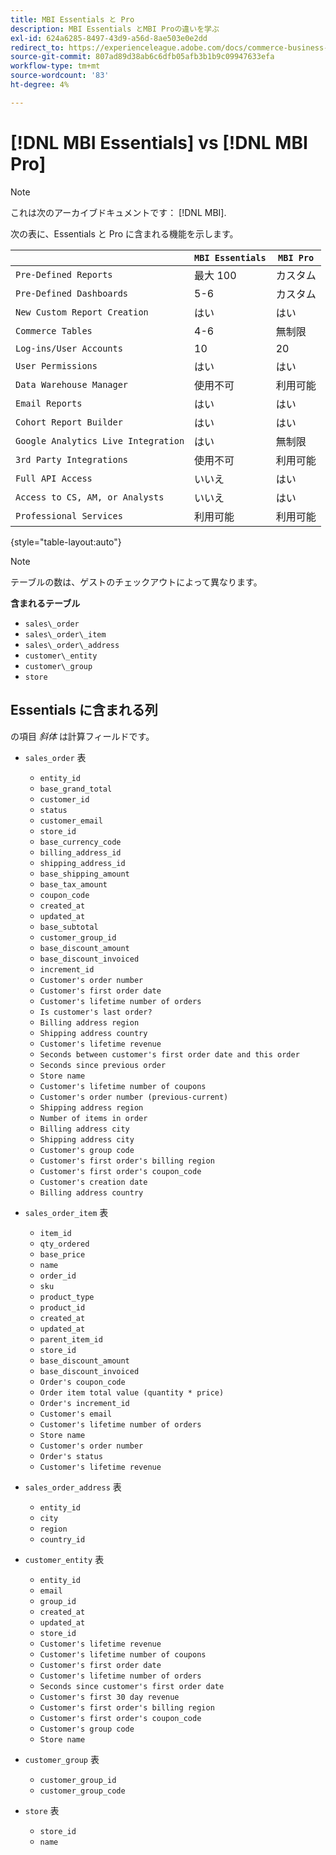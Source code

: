 ```yaml
---
title: MBI Essentials と Pro
description: MBI Essentials とMBI Proの違いを学ぶ
exl-id: 624a6285-8497-43d9-a56d-8ae503e0e2dd
redirect_to: https://experienceleague.adobe.com/docs/commerce-business-intelligence/mbi/guide-overview.html?lang=en
source-git-commit: 807ad89d38ab6c6dfb05afb3b1b9c09947633efa
workflow-type: tm+mt
source-wordcount: '83'
ht-degree: 4%

---
```


# [!DNL MBI Essentials] vs [!DNL MBI Pro]

>[!NOTE]
>
>これは次のアーカイブドキュメントです： [!DNL MBI].

次の表に、Essentials と Pro に含まれる機能を示します。

|  | **`MBI Essentials`** | **`MBI Pro`** |
|-----|-----|-----|
| `Pre-Defined Reports` | 最大 100 | カスタム |
| `Pre-Defined Dashboards` | 5-6 | カスタム |
| `New Custom Report Creation` | はい | はい |
| `Commerce Tables` | 4-6 | 無制限 |
| `Log-ins/User Accounts` | 10 | 20 |
| `User Permissions` | はい | はい |
| `Data Warehouse Manager` | 使用不可 | 利用可能 |
| `Email Reports` | はい | はい |
| `Cohort Report Builder` | はい | はい |
| `Google Analytics Live Integration` | はい | 無制限 |
| `3rd Party Integrations` | 使用不可 | 利用可能 |
| `Full API Access` | いいえ | はい |
| `Access to CS, AM, or Analysts` | いいえ | はい |
| `Professional Services` | 利用可能 | 利用可能 |

{style="table-layout:auto"}

>[!NOTE]
>
>テーブルの数は、ゲストのチェックアウトによって異なります。

**含まれるテーブル**

* `sales\_order`
* `sales\_order\_item`
* `sales\_order\_address`
* `customer\_entity`
* `customer\_group`
* `store`

## Essentials に含まれる列

の項目 _斜体_ は計算フィールドです。

* `sales_order` 表
   * `entity_id`
   * `base_grand_total`
   * `customer_id`
   * `status`
   * `customer_email`
   * `store_id`
   * `base_currency_code`
   * `billing_address_id`
   * `shipping_address_id`
   * `base_shipping_amount`
   * `base_tax_amount`
   * `coupon_code`
   * `created_at`
   * `updated_at`
   * `base_subtotal`
   * `customer_group_id`
   * `base_discount_amount`
   * `base_discount_invoiced`
   * `increment_id`
   * `Customer's order number`
   * `Customer's first order date`
   * `Customer's lifetime number of orders`
   * `Is customer's last order?`
   * `Billing address region`
   * `Shipping address country`
   * `Customer's lifetime revenue`
   * `Seconds between customer's first order date and this order`
   * `Seconds since previous order`
   * `Store name`
   * `Customer's lifetime number of coupons`
   * `Customer's order number (previous-current)`
   * `Shipping address region`
   * `Number of items in order`
   * `Billing address city`
   * `Shipping address city`
   * `Customer's group code`
   * `Customer's first order's billing region`
   * `Customer's first order's coupon_code`
   * `Customer's creation date`
   * `Billing address country`

* `sales_order_item` 表
   * `item_id`
   * `qty_ordered`
   * `base_price`
   * `name`
   * `order_id`
   * `sku`
   * `product_type`
   * `product_id`
   * `created_at`
   * `updated_at`
   * `parent_item_id`
   * `store_id`
   * `base_discount_amount`
   * `base_discount_invoiced`
   * `Order's coupon_code`
   * `Order item total value (quantity * price)`
   * `Order's increment_id`
   * `Customer's email`
   * `Customer's lifetime number of orders`
   * `Store name`
   * `Customer's order number`
   * `Order's status`
   * `Customer's lifetime revenue`

* `sales_order_address` 表
   * `entity_id`
   * `city`
   * `region`
   * `country_id`

* `customer_entity` 表
   * `entity_id`
   * `email`
   * `group_id`
   * `created_at`
   * `updated_at`
   * `store_id`
   * `Customer's lifetime revenue`
   * `Customer's lifetime number of coupons`
   * `Customer's first order date`
   * `Customer's lifetime number of orders`
   * `Seconds since customer's first order date`
   * `Customer's first 30 day revenue`
   * `Customer's first order's billing region`
   * `Customer's first order's coupon_code`
   * `Customer's group code`
   * `Store name`

* `customer_group` 表
   * `customer_group_id`
   * `customer_group_code`

* `store` 表
   * `store_id`
   * `name`

